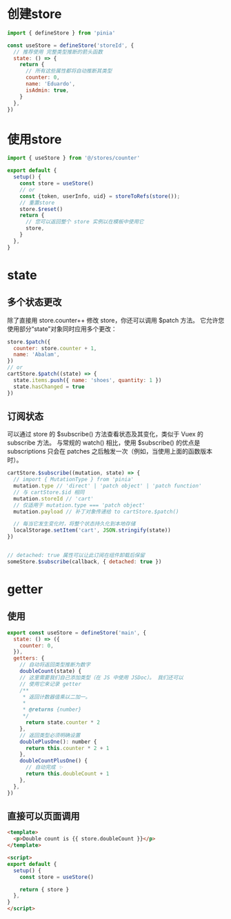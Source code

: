 <!--
 * @Author: laiweilun laiweilun@hzconverter.com
 * @Date: 2023-03-09 17:40:04
 * @LastEditors: laiweilun laiweilun@hzconverter.com
 * @LastEditTime: 2023-03-09 18:01:27
 * @FilePath: \study\site\docs\src\md\vue\vue3\pinia学习.md
 * @Description: 这是默认设置,请设置`customMade`, 打开koroFileHeader查看配置 进行设置: https://github.com/OBKoro1/koro1FileHeader/wiki/%E9%85%8D%E7%BD%AE
-->
# 创建store

```js
import { defineStore } from 'pinia'

const useStore = defineStore('storeId', {
  // 推荐使用 完整类型推断的箭头函数
  state: () => {
    return {
      // 所有这些属性都将自动推断其类型
      counter: 0,
      name: 'Eduardo',
      isAdmin: true,
    }
  },
})
```

# 使用store

```js
import { useStore } from '@/stores/counter'

export default {
  setup() {
    const store = useStore()
    // or
    const {token, userInfo, uid} = storeToRefs(store());
    // 重置store
    store.$reset()
    return {
      // 您可以返回整个 store 实例以在模板中使用它
      store,
    }
  },
}

```

# state

## 多个状态更改
除了直接用 store.counter++ 修改 store，你还可以调用 $patch 方法。 它允许您使用部分“state”对象同时应用多个更改：

```js
store.$patch({
  counter: store.counter + 1,
  name: 'Abalam',
})
// or
cartStore.$patch((state) => {
  state.items.push({ name: 'shoes', quantity: 1 })
  state.hasChanged = true
})

```

## 订阅状态
可以通过 store 的 $subscribe() 方法查看状态及其变化，类似于 Vuex 的 subscribe 方法。 与常规的 watch() 相比，使用 $subscribe() 的优点是 subscriptions 只会在 patches 之后触发一次（例如，当使用上面的函数版本时）。

```js
cartStore.$subscribe((mutation, state) => {
  // import { MutationType } from 'pinia'
  mutation.type // 'direct' | 'patch object' | 'patch function'
  // 与 cartStore.$id 相同
  mutation.storeId // 'cart'
  // 仅适用于 mutation.type === 'patch object'
  mutation.payload // 补丁对象传递给 to cartStore.$patch()

  // 每当它发生变化时，将整个状态持久化到本地存储
  localStorage.setItem('cart', JSON.stringify(state))
})


// detached: true 属性可以让此订阅在组件卸载后保留
someStore.$subscribe(callback, { detached: true })
```

# getter

## 使用

```js
export const useStore = defineStore('main', {
  state: () => ({
    counter: 0,
  }),
  getters: {
    // 自动将返回类型推断为数字
    doubleCount(state) {
    // 这里需要我们自己添加类型（在 JS 中使用 JSDoc）。 我们还可以
    // 使用它来记录 getter
    /**
     * 返回计数器值乘以二加一。
     *
     * @returns {number}
     */
      return state.counter * 2
    },
    // 返回类型必须明确设置
    doublePlusOne(): number {
      return this.counter * 2 + 1
    },
    doubleCountPlusOne() {
      // 自动完成 ✨
      return this.doubleCount + 1
    },
  },
})
```

## 直接可以页面调用

```html
<template>
  <p>Double count is {{ store.doubleCount }}</p>
</template>

<script>
export default {
  setup() {
    const store = useStore()

    return { store }
  },
}
</script>
```